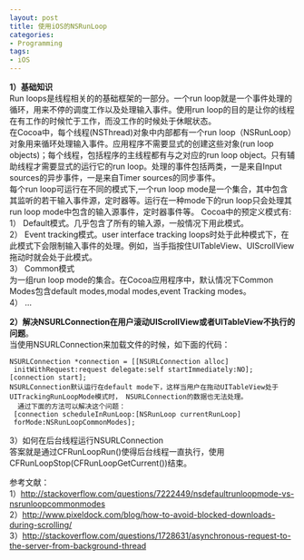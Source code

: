```yaml
---
layout: post
title: 使用iOS的NSRunLoop
categories:
- Programming
tags:
- iOS
---
```


**1）基础知识**  
  Run loops是线程相关的的基础框架的一部分。一个run loop就是一个事件处理的循环，用来不停的调度工作以及处理输入事件。使用run loop的目的是让你的线程在有工作的时候忙于工作，而没工作的时候处于休眠状态。  
在Cocoa中，每个线程(NSThread)对象中内部都有一个run loop（NSRunLoop）对象用来循环处理输入事件。应用程序不需要显式的创建这些对象(run loop objects)；每个线程，包括程序的主线程都有与之对应的run loop object。只有辅助线程才需要显式的运行它的run loop。处理的事件包括两类，一是来自Input sources的异步事件，一是来自Timer sources的同步事件。   
  每个run loop可运行在不同的模式下,一个run loop mode是一个集合，其中包含其监听的若干输入事件源，定时器等。运行在一种mode下的run loop只会处理其run loop mode中包含的输入源事件，定时器事件等。
  Cocoa中的预定义模式有:  
1）	Default模式。几乎包含了所有的输入源，一般情况下用此模式。  
2）	Event tracking模式。user interface tracking loops时处于此种模式下，在此模式下会限制输入事件的处理。例如，当手指按住UITableView、UIScrollView拖动时就会处于此模式。  
3）	Common模式  
为一组run loop mode的集合。在Cocoa应用程序中，默认情况下Common Modes包含default modes,modal modes,event Tracking modes。  
4）   …  

**2）解决NSURLConnection在用户滚动UIScrollView或者UITableView不执行的问题**。  
       当使用NSURLConnection来加载文件的时候，如下面的代码：  


    NSURLConnection *connection = [[NSURLConnection alloc] 
     initWithRequest:request delegate:self startImmediately:NO];
    [connection start];
    NSURLConnection默认运行在default mode下，这样当用户在拖动UITableView处于UITrackingRunLoopMode模式时， NSURLConnection的数据也无法处理。
      通过下面的方法可以解决这个问题：
     [connection scheduleInRunLoop:[NSRunLoop currentRunLoop] 
     forMode:NSRunLoopCommonModes];  


3）如何在后台线程运行NSURLConnection  
    答案就是通过CFRunLoopRun()使得后台线程一直执行，使用CFRunLoopStop(CFRunLoopGetCurrent())结束。  

参考文献：  
1）http://stackoverflow.com/questions/7222449/nsdefaultrunloopmode-vs-nsrunloopcommonmodes  
2）http://www.pixeldock.com/blog/how-to-avoid-blocked-downloads-during-scrolling/  
3）http://stackoverflow.com/questions/1728631/asynchronous-request-to-the-server-from-background-thread

